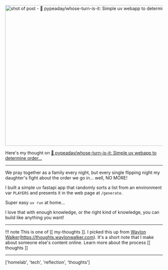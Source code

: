 
<a href="https://github.com/pypeaday/whose-turn-is-it">
    <img
        src="https://shots.wayl.one/shot/?url=https://github.com/pypeaday/whose-turn-is-it&height=450&width=800&scaled_width=800&scaled_height=450&selectors=""
        alt="shot of post - 💭 pypeaday/whose-turn-is-it: Simple uv webapp to determine order..."
        height=450
        width=800
    >
</a>

Here's my thought on <a href="https://github.com/pypeaday/whose-turn-is-it">💭 pypeaday/whose-turn-is-it: Simple uv webapp to determine order...</a>

---

We pray together as a family every night, but every single flipping night my daughter's fight about the order we go in... well, NO MORE!

I built a simple uv fastapi app that randomly sorts a list from an environment var `PLAYERS` and presents it in the web page at `/generate`.

Super easy `uv run` at home...

I love that with enough knowledge, or the right kind of knowledge, you can build like anything you want!

---

!!! note
     This is one of [[ my-thoughts ]]. I picked this up from [Waylon Walker](https://waylonwalker.com)(https://thoughts.waylonwalker.com). It's a short note that I make about someone else's
     content online.  Learn more about the process [[ thoughts ]]


---

['homelab', 'tech', 'reflection', 'thoughts']
        